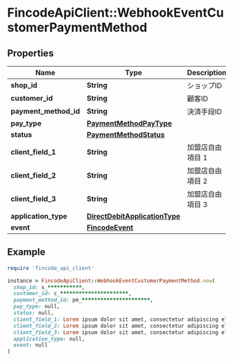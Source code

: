 # FincodeApiClient::WebhookEventCustomerPaymentMethod

## Properties

| Name | Type | Description | Notes |
| ---- | ---- | ----------- | ----- |
| **shop_id** | **String** | ショップID  | [optional] |
| **customer_id** | **String** | 顧客ID  | [optional] |
| **payment_method_id** | **String** | 決済手段ID | [optional] |
| **pay_type** | [**PaymentMethodPayType**](PaymentMethodPayType.md) |  | [optional] |
| **status** | [**PaymentMethodStatus**](PaymentMethodStatus.md) |  | [optional] |
| **client_field_1** | **String** | 加盟店自由項目 1  | [optional] |
| **client_field_2** | **String** | 加盟店自由項目 2  | [optional] |
| **client_field_3** | **String** | 加盟店自由項目 3  | [optional] |
| **application_type** | [**DirectDebitApplicationType**](DirectDebitApplicationType.md) |  | [optional] |
| **event** | [**FincodeEvent**](FincodeEvent.md) |  | [optional] |

## Example

```ruby
require 'fincode_api_client'

instance = FincodeApiClient::WebhookEventCustomerPaymentMethod.new(
  shop_id: s_***********,
  customer_id: c_**********************,
  payment_method_id: pm_**********************,
  pay_type: null,
  status: null,
  client_field_1: Lorem ipsum dolor sit amet, consectetur adipiscing elit, sed do eiusmod tempor incididunt ut labore,
  client_field_2: Lorem ipsum dolor sit amet, consectetur adipiscing elit, sed do eiusmod tempor incididunt ut labore,
  client_field_3: Lorem ipsum dolor sit amet, consectetur adipiscing elit, sed do eiusmod tempor incididunt ut labore,
  application_type: null,
  event: null
)
```

